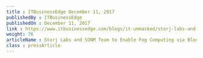 ```yaml
---
title : ITBusinessEdge December 11, 2017
publishedBy : ITBusinessEdge
publishedOn : December 11, 2017
link : https://www.itbusinessedge.com/blogs/it-unmasked/storj-labs-and-sonm-team-to-enable-fog-computing-via-blockchain.html
weight: 76
articleName : Storj Labs and SONM Team to Enable Fog Computing via Blockchain
class : pressArticle
---
```

